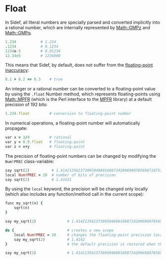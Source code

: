 # Float

In Sidef, all literal numbers are specially parsed and converted implicitly into a rational number, which are internally represented by [Math::GMPz](https://metacpan.org/pod/Math::GMPz) and [Math::GMPq](https://metacpan.org/pod/Math::GMPq).

```ruby
1.234           # 1.234
.1234           # 0.1234
1234e-5         # 0.01234
12.34e5         # 1234000
```

This means that Sidef, by default, does not suffer from the [floating-point inaccuracy](https://0.30000000000000004.com/):

```ruby
0.1 + 0.2 == 0.3    # true
```

An integer or a rational number can be converted to a floating-point value by using the `.float` Number method, which represents floating-points using [Math::MPFR](https://metacpan.org/pod/Math::MPFR) (which is the Perl interface to the [MPFR](https://www.mpfr.org/) library) at a default precision of 192 bits:

```ruby
1.234.float         # conversion to floating-point number
```

In numerical operations, a floating-point number will automatically propagate:

```ruby
var x = 3/4         # rational
var y = 0.9.float   # floating-point
var z = x+y         # floating-point
```

The precision of floating-point numbers can be changed by modifying the `Num!PREC` class-variable:

```ruby
say sqrt(2)          # 1.41421356237309504880168872420969807856967187538
local Num!PREC = 20  # number of bits of precision
say sqrt(2)          # 1.41421
```

By using the `local` keyword, the precision will be changed only locally (which also includes any function/method call in the current scope):

```ruby
func my_sqrt(n) {
    sqrt(n)
}

say my_sqrt(2)              # 1.41421356237309504880168872420969807856967187538

do {                        # creates a new scope
    local Num!PREC = 20     # changes the floating-point precision locally
    say my_sqrt(2)          # 1.4142
}                           # the default precision is restored when the scope ends

say my_sqrt(2)              # 1.41421356237309504880168872420969807856967187538
```
